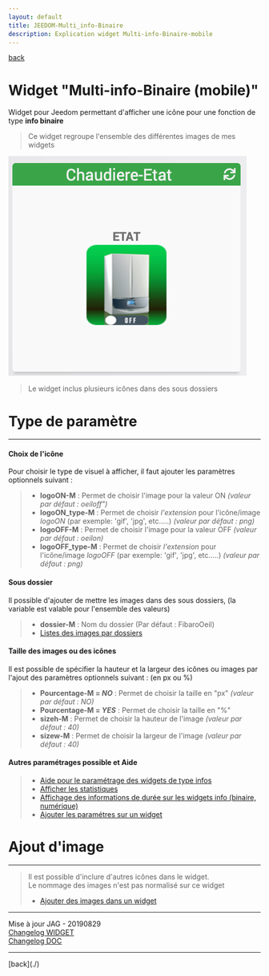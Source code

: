 ```yaml
---
layout: default
title: JEEDOM-Multi_info-Binaire
description: Explication widget Multi-info-Binaire-mobile
---
```

[back](./)
# Widget "Multi-info-Binaire (mobile)" 

Widget pour Jeedom permettant d'afficher une icône pour une fonction de type <b>info binaire</b>
<blockquote>
    Ce widget regroupe l'ensemble des différentes images de mes widgets
</blockquote>

<p><img src="Img/RESULTAT%20-%20JEEDOM-Chaudiere-ETAT.png" alt="Resultat" /></p>
<blockquote>
    Le widget inclus plusieurs icônes dans des sous dossiers
</blockquote>

<h1 id="Type de paramètre">Type de paramètre</h1>
<hr />
<h4 id="Logo">Choix de l'icône</h4>
Pour choisir le type de visuel à afficher, il faut ajouter les paramètres optionnels suivant :
<blockquote>
        <ul>
            <li><b>logoON-M</b> : Permet de choisir l'image pour la valeur ON <i>(valeur par défaut : oeiloff")</i></li>
            <li><b>logoON_type-M</b> : Permet de choisir <i>l'extension</i> pour l'icône/image <i>logoON</i> (par exemple: 'gif', 'jpg', etc.....)<i> (valeur par défaut : png)</i></li>
            <li><b>logoOFF-M</b> : Permet de choisir l'image pour la valeur OFF <i>(valeur par défaut : oeilon)</i></li>
            <li><b>logoOFF_type-M</b> : Permet de choisir <i>l'extension</i> pour l'icône/image <i>logoOFF</i> (par exemple: 'gif', 'jpg', etc.....)<i> (valeur par défaut : png)</i></li>
        </ul>
</blockquote>

<h4 id="Dossier">Sous dossier</h4>
Il possible d'ajouter de mettre les images dans des sous dossiers, (la variable est valable pour l'ensemble des valeurs)
<blockquote>
        <ul>
            <li><b>dossier-M</b> : Nom du dossier (Par défaut : FibaroOeil)</li>
            <li><a href="./JEEDOM-Liste_images_dossiers.html">Listes des images par dossiers</a></li>
        </ul>
</blockquote>

<h4 id="Taille">Taille des images ou des icônes</h4>
Il est possible de spécifier la hauteur et la largeur des icônes ou images par l'ajout des paramètres optionnels suivant : (en px ou %)
<blockquote>
        <ul>
            <li><b>Pourcentage-M = <i>NO</i></b> : Permet de choisir la taille en "px" <i>(valeur par défaut : NO)</i></li>
            <li><b>Pourcentage-M = <i>YES</i></b> : Permet de choisir la taille en "%"</li>
            <li><b>sizeh-M</b> : Permet de choisir la hauteur de l'image <i>(valeur par défaut : 40)</i></li>
            <li><b>sizew-M</b> : Permet de choisir la largeur de l'image <i>(valeur par défaut : 40)</i></li>
        </ul>
</blockquote>

<h4 id="Aider">Autres paramétrages possible et Aide</h4>
<blockquote>
        <ul>
            <li><a href="./JEEDOM-AIDE-CONFIG-INFOS.html">Aide pour le paramétrage des widgets de type infos</a></li>
            <li><a href="JEEDOM-AIDE-STATS.html">Afficher les statistiques</a></li>
            <li><a href="JEEDOM-AIDE-STATS TEMPS.html">Affichage des informations de durée sur les widgets info (binaire, numérique)</a></li>
            <li><a href="JEEDOM-AIDE-PARA.html">Ajouter les paramétres sur un widget</a></li>
        </ul>
</blockquote>
    
<h1 id="Add img">Ajout d'image</h1>
<hr />
<blockquote>
        Il est possible d'inclure d'autres icônes dans le widget.<br/>
        Le nommage des images n'est pas normalisé sur ce widget
        <ul>
            <li><a href="./JEEDOM-AIDE-ADD_IMG.html">Ajouter des images dans un widget</a></li>
        </ul>
</blockquote>

<hr />
<dl>
    <dt>Mise à jour JAG - 20190829<br/>
    <a href="https://github.com/JEALG/JEEDOM-Multi_info-Binaire--mobile/commits/master">Changelog WIDGET</a><br/>
    <a href="https://github.com/JEALG/JEEDOM-Widget_JAG-doc/commits/master">Changelog DOC</a></dt>
</dl>
<hr />
[back](./)